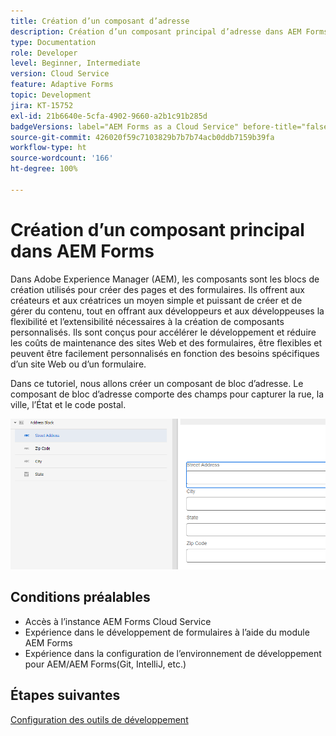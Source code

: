 ```yaml
---
title: Création d’un composant d’adresse
description: Création d’un composant principal d’adresse dans AEM Forms Cloud Service
type: Documentation
role: Developer
level: Beginner, Intermediate
version: Cloud Service
feature: Adaptive Forms
topic: Development
jira: KT-15752
exl-id: 21b6640e-5cfa-4902-9660-a2b1c91b285d
badgeVersions: label="AEM Forms as a Cloud Service" before-title="false"
source-git-commit: 426020f59c7103829b7b7b74acb0ddb7159b39fa
workflow-type: ht
source-wordcount: '166'
ht-degree: 100%

---
```


# Création d’un composant principal dans AEM Forms

Dans Adobe Experience Manager (AEM), les composants sont les blocs de création utilisés pour créer des pages et des formulaires. Ils offrent aux créateurs et aux créatrices un moyen simple et puissant de créer et de gérer du contenu, tout en offrant aux développeurs et aux développeuses la flexibilité et l’extensibilité nécessaires à la création de composants personnalisés. Ils sont conçus pour accélérer le développement et réduire les coûts de maintenance des sites Web et des formulaires, être flexibles et peuvent être facilement personnalisés en fonction des besoins spécifiques d’un site Web ou d’un formulaire.

Dans ce tutoriel, nous allons créer un composant de bloc d’adresse. Le composant de bloc d’adresse comporte des champs pour capturer la rue, la ville, l’État et le code postal.

![final-address](assets/final-address-component.png)

## Conditions préalables

* Accès à l’instance AEM Forms Cloud Service
* Expérience dans le développement de formulaires à l’aide du module AEM Forms
* Expérience dans la configuration de l’environnement de développement pour AEM/AEM Forms(Git, IntelliJ, etc.)

## Étapes suivantes

[Configuration des outils de développement](./set-up.md)
